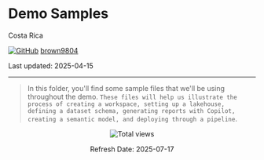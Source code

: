 # Demo Samples  

Costa Rica

[![GitHub](https://img.shields.io/badge/--181717?logo=github&logoColor=ffffff)](https://github.com/)
[brown9804](https://github.com/brown9804)

Last updated: 2025-04-15

------------------------------------------

> In this folder, you'll find some sample files that we'll be using throughout the demo.
> `These files will help us illustrate the process of creating a workspace, setting up a lakehouse, defining a dataset schema, generating reports with Copilot, creating a semantic model, and deploying through a pipeline`.

<!-- START BADGE -->
<div align="center">
  <img src="https://img.shields.io/badge/Total%20views-56-limegreen" alt="Total views">
  <p>Refresh Date: 2025-07-17</p>
</div>
<!-- END BADGE -->
